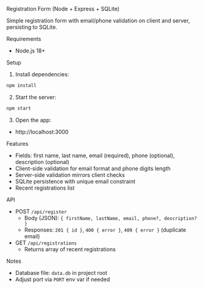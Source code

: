 Registration Form (Node + Express + SQLite)

Simple registration form with email/phone validation on client and server, persisting to SQLite.

Requirements
- Node.js 18+

Setup
1. Install dependencies:
```bash
npm install
```
2. Start the server:
```bash
npm start
```
3. Open the app:
- http://localhost:3000

Features
- Fields: first name, last name, email (required), phone (optional), description (optional)
- Client-side validation for email format and phone digits length
- Server-side validation mirrors client checks
- SQLite persistence with unique email constraint
- Recent registrations list

API
- POST `/api/register`
  - Body (JSON): `{ firstName, lastName, email, phone?, description? }`
  - Responses: `201 { id }`, `400 { error }`, `409 { error }` (duplicate email)
- GET `/api/registrations`
  - Returns array of recent registrations

Notes
- Database file: `data.db` in project root
- Adjust port via `PORT` env var if needed


